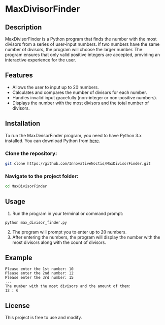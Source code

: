 # MaxDivisorFinder

## Description
MaxDivisorFinder is a Python program that finds the number with the most divisors from a series of user-input numbers. If two numbers have the same number of divisors, the program will choose the larger number. The program ensures that only valid positive integers are accepted, providing an interactive experience for the user.

## Features
- Allows the user to input up to 20 numbers.
- Calculates and compares the number of divisors for each number.
- Handles invalid input gracefully (non-integer or non-positive numbers).
- Displays the number with the most divisors and the total number of divisors.

## Installation
To run the MaxDivisorFinder program, you need to have Python 3.x installed. You can download Python from [here](https://www.python.org/downloads/).

### Clone the repository:
```bash
git clone https://github.com/InnovativeNoctis/MaxDivisorFinder.git
```

### Navigate to the project folder:
```bash
cd MaxDivisorFinder
```

## Usage
1. Run the program in your terminal or command prompt:
```bash
python max_divisor_finder.py
```
2. The program will prompt you to enter up to 20 numbers.
3. After entering the numbers, the program will display the number with the most divisors along with the count of divisors.

## Example
```
Please enter the 1st number: 10
Please enter the 2nd number: 12
Please enter the 3rd number: 15
...
The number with the most divisors and the amount of them:
12 : 6
```

## License
This project is free to use and modify.